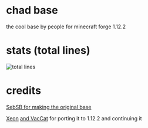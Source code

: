 # chad base
the cool base by people for minecraft forge 1.12.2

# stats (total lines)
![total lines](https://img.shields.io/tokei/lines/github.com/XeonLyfe/1.12.2-Client-Base)

# credits

[SebSB for making the original base](https://www.youtube.com/channel/UChsMQm_9PXITsUhBkypP_1A)

[Xeon](https://github.com/XeonLyfe) [and VacCat](https://youtube.com/vaccat) for porting it to 1.12.2 and continuing it

